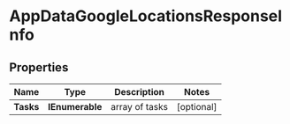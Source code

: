 # AppDataGoogleLocationsResponseInfo


## Properties

| Name | Type | Description | Notes |
|------------ | ------------- | ------------- | -------------|
**Tasks** | **IEnumerable<AppDataGoogleLocationsTaskInfo>** | array of tasks |[optional]|